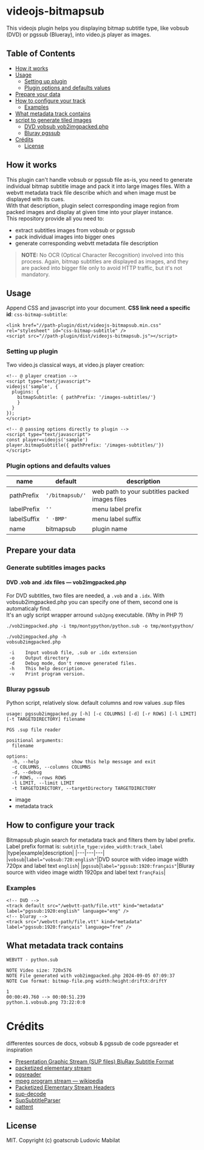 # videojs-bitmapsub

This videojs plugin helps you displaying bitmap subtitle type, like vobsub (DVD) or pgssub (Blueray), into video.js player as images.

## Table of Contents

<!-- START doctoc generated TOC please keep comment here to allow auto update -->
<!-- DON'T EDIT THIS SECTION, INSTEAD RE-RUN doctoc TO UPDATE -->

  - [How it works](#how-it-works)
  - [Usage](#usage)
    - [Setting up plugin](#setting-up-plugin)
    - [Plugin options and defaults values](#plugin-options-and-defaults-values)
  - [Prepare your data](#prepare-your-data)
  - [How to configure your track](#how-to-configure-your-track)
    - [Examples](#examples)
  - [What metadata track contains](#what-metadata-track-contains)
  - [script to generate tiled images](#script-to-generate-tiled-images)
    - [DVD vobsub vob2imgpacked.php](#dvd-vobsub-vob2imgpackedphp)
    - [Bluray pgssub](#bluray-pgssub)
- [Crédits](#cr%C3%A9dits)
  - [License](#license)

<!-- END doctoc generated TOC please keep comment here to allow auto update -->
## How it works
This plugin can't handle vobsub or pgssub file as-is, you need to generate individual bitmap subtitle image and pack it into large images files. With a  webvtt metadata track file describe which and when image must be displayed with its cues.  
With that description, plugin select corresponding image region from packed images and display at given time into your player instance.  
This repository provide all you need to:
- extract subtitles images from vobsub or pgssub
- pack individual images into bigger ones
- generate corresponding webvtt metadata file description

> __**NOTE:**__ No OCR (Optical Character Recognition) involved into this process. Again, bitmap subtitles are displayed as images, and they are packed into bigger file only to avoid HTTP traffic, but it's not mandatory.
## Usage
Append CSS and javascript into your document. **CSS link need a specific id**: `css-bitmap-subtitle`:
```
<link href="//path-plugin/dist/videojs-bitmapsub.min.css" rel="stylesheet" id="css-bitmap-subtitle" />
<script src="//path-plugin/dist/videojs-bitmapsub.js"></script>
```
### Setting up plugin
Two video.js classical ways, at video.js player creation:
```
<!-- @ player creation -->
<script type="text/javascript">
videojs('sample', {
  plugins: {
    bitmapSubtitle: { pathPrefix: '/images-subtitles/'}
    }
  }
});
</script>

<!-- @ passing options directly to plugin -->
<script type="text/javascript">
const player=videojs('sample')
player.bitmapSubtitle({ pathPrefix: '/images-subtitles/'})
</script>
```
### Plugin options and defaults values

|name|default|description|
|----|---|---|
|pathPrefix|`'/bitmapsub/'`|web path to your subtitles packed images files|
|labelPrefix|`''`|menu label prefix|
|labelSuffix|`' ⋅BMP'`|menu label suffix|
|name|bitmapsub|plugin name|

## Prepare your data
### Generate subtitles images packs
#### DVD .vob and .idx files — vob2imgpacked.php
For DVD subtitles, two files are needed, a `.vob` and a `.idx`. With vobsub2imgpacked.php you can specify one of them, second one is automaticaly find.  
It's an ugly script wrapper arround `sub2png` executable. (Why in PHP ?)
```
./vob2imgpacked.php -i tmp/montypython/python.sub -o tmp/montypython/

./vob2imgpacked.php -h
vobsub2imgpacked.php

 -i    Input vobsub file, .sub or .idx extension
 -o    Output directory
 -d    Debug mode, don't remove generated files.
 -h    This help description.
 -v    Print program version.

```
### Bluray pgssub
Python script, relatively slow. default columns and row values .sup files
```
usage: pgssub2imgpacked.py [-h] [-c COLUMNS] [-d] [-r ROWS] [-l LIMIT] [-t TARGETDIRECTORY] filename

PGS .sup file reader

positional arguments:
  filename

options:
  -h, --help            show this help message and exit
  -c COLUMNS, --columns COLUMNS
  -d, --debug
  -r ROWS, --rows ROWS
  -l LIMIT, --limit LIMIT
  -t TARGETDIRECTORY, --targetDirectory TARGETDIRECTORY

```
- image
- metadata track
## How to configure your track
Bitmapsub plugin search for metadata track and filters them by label prefix.  
Label prefix format is: `subtitle_type:video_width:track_label`
|type|example|description|
|---|---|---|
|`vobsub`|`label="vobsub:720:english"`|DVD source with video image width 720px and label text `english`|
|`pgssub`|`label="pgssub:1920:français"`|Bluray source with video image width 1920px and label text `françFais`|

### Examples
```
<!-- DVD -->
<track default src="/webvtt-path/file.vtt" kind="metadata" label="pgssub:1920:english" language="eng" />
<!-- bluray -->
<track src="/webvtt-path/file.vtt" kind="metadata" label="pgssub:1920:français" language="fre" />
```

## What metadata track contains
```
WEBVTT - python.sub

NOTE Video size: 720x576
NOTE File generated with vob2imgpacked.php 2024-09-05 07:09:37
NOTE Cue format: bitmap-file.png width:height:driftX:driftY

1
00:00:49.760 --> 00:00:51.239
python.1.vobsub.png 73:22:0:0
```

# Crédits
differentes sources de docs, vobsub & pgssub
de code pgsreader et inspiration
- [Presentation Graphic Stream (SUP files) BluRay Subtitle Format](https://blog.thescorpius.com/index.php/2017/07/15/presentation-graphic-stream-sup-files-bluray-subtitle-format/)
- [packetized elementary stream](https://en.wikipedia.org/wiki/Packetized_elementary_stream)
- [pgsreader](https://github.com/EzraBC/pgsreader)
- [mpeg program stream — wikipedia](https://en.wikipedia.org/wiki/MPEG_program_stream)
- [Packetized Elementary Stream Headers](https://dvd.sourceforge.net/dvdinfo/pes-hdr.html)
- [sup-decode](https://github.com/robjtede/sup-decode/blob/master/src/decode/rle.rs)
- [SupSubtitleParser](https://github.com/yzi2004/SupSubtitleParser)
- [pattent](https://patentimages.storage.googleapis.com/ab/c6/ed/195ad89b2b8f10/US7912305.pdf)
## License

MIT. Copyright (c) goatscrub Ludovic Mabilat


[videojs]: http://videojs.com/
